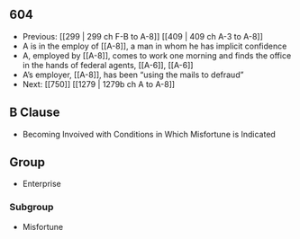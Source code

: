 ## 604
- Previous: [[299 | 299 ch F-B to A-8]] [[409 | 409 ch A-3 to A-8]] 
- A is in the employ of [[A-8]], a man in whom he has implicit confidence
- A, employed by [[A-8]], comes to work one morning and finds the office in the hands of federal agents, [[A-6]], [[A-6]]
- A’s employer, [[A-8]], has been “using the mails to defraud”
- Next: [[750]] [[1279 | 1279b ch A to A-8]] 

## B Clause
- Becoming Invoived with Conditions in Which Misfortune is Indicated

## Group
- Enterprise

### Subgroup
- Misfortune

